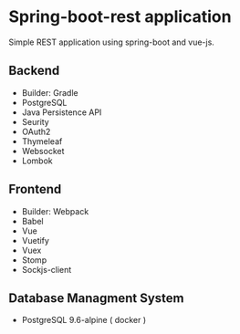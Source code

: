 # Spring-boot-rest application

Simple REST application using spring-boot and vue-js.


## Backend 
* Builder: Gradle
* PostgreSQL
* Java Persistence API
* Seurity
* OAuth2
* Thymeleaf
* Websocket
* Lombok

## Frontend
* Builder: Webpack 
* Babel
* Vue
* Vuetify
* Vuex
* Stomp
* Sockjs-client

## Database Managment System
* PostgreSQL 9.6-alpine ( docker )